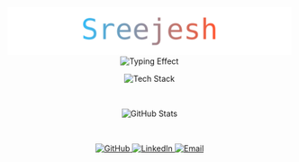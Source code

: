 <div align="center">

  <!-- Animated Name -->
  <img src="animated-name.svg" alt="Animated Name" width="600" />

  <br />

<img src="https://readme-typing-svg.herokuapp.com?font=Fira+Code&size=35&duration=3000&pause=1000&color=F7941E&center=true&width=435&lines=Full-Stack+Developer;Tech+Speaker;" alt="Typing Effect" />


  <br />

  <!-- Tech Stack Icons -->
  <p>
    <img src="https://skillicons.dev/icons?i=js,react,nextjs,nodejs,express,mongodb,postman,vscode,git,github" alt="Tech Stack" height="100"/>
  </p>

  <br />

  <!-- GitHub Stats -->
  <p>
    <img src="https://github-readme-stats.vercel.app/api?username=sreejesh06&show_icons=true&theme=radical&hide_border=true" alt="GitHub Stats"/>
  </p>

  <br />

  <!-- Social Links -->
  <p>
    <a href="https://github.com/sreejesh06">
      <img src="https://img.shields.io/badge/GitHub-000?style=for-the-badge&logo=github" alt="GitHub"/>
    </a>
    <a href="https://www.linkedin.com/in/sreejesh-/">
      <img src="https://img.shields.io/badge/LinkedIn-0A66C2?style=for-the-badge&logo=linkedin" alt="LinkedIn"/>
    </a>
    <a href="mailto:sreejesh25122006@example.com">
      <img src="https://img.shields.io/badge/Email-D14836?style=for-the-badge&logo=gmail" alt="Email"/>
    </a>
  </p>

</div>
